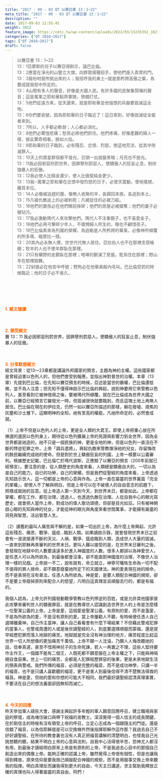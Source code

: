 ```yaml
---
title: "2017 - 09 - 03 QT 以賽亞書 13：1~22"
meta_title: "2017 - 09 - 03 QT 以賽亞書 13：1~22"
description: ""
date: 2017-09-03 12:55:45
weight: 3852
feature_image: https://cmtc.tw/wp-content/uploads/2022/03/15235392_10211799862337740_180693556567566654_o-1.webp
categories: ["QT 2016~2017"]
tags: ["QT 2016~2017"]
draft: false
---
```


<blockquote>以賽亞書 13：1~22<br />
13：1亞摩斯的兒子以賽亞得默示，論巴比倫。<br />
13：2應當在淨光的山豎立大旗，向群眾揚聲招手，使他們進入貴冑的門。<br />
13：3我吩咐我所挑出來的人；我招呼我的勇士─就是那矜誇高傲之輩，為要成就我怒中所定的。<br />
13：4山間有多人的聲音，好像是大國人民。有許多國的民聚集鬨嚷的聲音；這是萬軍之耶和華點齊軍隊，預備打仗。<br />
13：5他們從遠方來，從天邊來，就是耶和華並他惱恨的兵器要毀滅這全地。<br />
13：6你們要哀號，因為耶和華的日子臨近了！這日來到，好像毀滅從全能者來到。<br />
13：7所以，人手都必軟弱；人心都必消化。<br />
13：8他們必驚惶悲痛；愁苦必將他們抓住。他們疼痛，好像產難的婦人一樣，彼此驚奇相看，臉如火焰。<br />
13：9耶和華的日子臨到，必有殘忍、忿恨、烈怒，使這地荒涼，從其中除滅罪人。<br />
13：10天上的眾星群宿都不發光，日頭一出就變黑暗；月亮也不放光。<br />
13：11我必因邪惡刑罰世界，因罪孽刑罰惡人，使驕傲人的狂妄止息，制伏強暴人的狂傲。<br />
13：12我必使人比精金還少，使人比俄斐純金更少。<br />
13：13我─萬軍之耶和華在忿恨中發烈怒的日子，必使天震動，使地搖撼，離其本位。<br />
13：14人必像被追趕的鹿，像無人收聚的羊，各歸回本族，各逃到本土。<br />
13：15凡被仇敵追上的必被刺死；凡被捉住的必被刀殺。<br />
13：16他們的嬰孩必在他們眼前摔碎；他們的房屋必被搶奪；他們的妻子必被玷污。<br />
13：17我必激動瑪代人來攻擊他們。瑪代人不注重銀子，也不喜愛金子。<br />
13：18他們必用弓擊碎少年人，不憐憫婦人所生的，眼也不顧惜孩子。<br />
13：19巴比倫素來為列國的榮耀，為迦勒底人所矜誇的華美，必像神所傾覆的所多瑪、蛾摩拉一樣。<br />
13：20其內必永無人煙，世世代代無人居住。亞拉伯人也不在那裡支搭帳棚；牧羊的人也不使羊群臥在那裡。<br />
13：21只有曠野的走獸臥在那裡；咆哮的獸滿了房屋。鴕鳥住在那裡；野山羊在那裡跳舞。<br />
13：22豺狼必在他宮中呼號；野狗必在他華美殿內吼叫。巴比倫受罰的時候臨近；他的日子必不長久。</blockquote><br />
&nbsp;<br />
<br />
&nbsp;<br />
<br />
<span style="color: #ff6600;"><strong>1. </strong><strong>經文誦讀</strong></span><br />
<br />
<span style="color: #ff6600;"><strong> </strong></span><br />
<br />
<span style="color: #ff6600;"><strong>2. </strong><strong>領受經文<br />
</strong></span>賽 13：11 我必因邪惡刑罰世界，因罪孽刑罰惡人，使驕傲人的狂妄止息，制伏強暴人的狂傲。<br />
<br />
&nbsp;<br />
<br />
<span style="color: #ff6600;"><strong>3. 分享默想經文<br />
</strong></span>經文背景：從13～23章都是講論外邦國家的預言，主題為神的主權。這些國家都是曾經迫害以色列人的，但他們會受到報應，並指出神對普世的治權。本章（13章）先提到巴比倫，在先知以賽亞預言的時候，亞述是當世的霸權，巴比倫還低微，並不為人注意；但先知不僅得神啟示巴比倫的興起，說到神要用它來管教以色列人，甚至看到它被神借用之後，要被瑪代所傾覆。就在巴比倫成為世界大國之前，以賽亞已經預言它雖發光一時，但毀滅很快就要臨到，而且這塊土地上再無人居住。巴比倫在現在的伊拉克，仍然一如以賽亞所描述的那樣，躺在廢墟、燒焦的灰塵和沙土層下。這顯明神的全知，祂有至高的權能，凡祂所命定的，必然會成就。<br />
<br />
（1）上帝不但是以色列人的上帝，更是全人類的大君王。即使上帝把重心放在所揀選的選民以色列身上，期待從以色列擴展上帝的見證與影響力到全世界，因為全世界都是祂造的，祂不只是一個民族的神，更是全地的神，但是以色列一直活在不斷的悖逆犯罪之中，上帝「調兵遣將」，興起仇敵來管教煉淨祂的兒女，存留悔改的餘民繼續完成祂的使命。但是對於世上驕傲狂妄的列國，上帝一樣要以公義審判。根據歷史記載，巴比倫亡於瑪代波斯，正應驗了以賽亞的預言（200年前就已經預言）。要注意的是，從人類歷史的角度來看，人類總是驕傲自大的，一切以為是自己的能力，自已的功勞，自己的榮耀。但是我們從聖經的角度來看，上帝透過先知啟示世人，這一切都是上帝的心意與作為。上帝一直在屬靈的世界裏面「完全的掌權」，即使人不了解與明白，但是上帝可以在不破壞人的自由意志的前題下，照樣成就祂的旨意。從上帝造人第一天到今天，到世界末日，都是如此。上帝都在掌權，都在工作、都在治理，透過人，也透過仇敵在治理。人從自我中心的眼光寫歷史，就會把人當作上帝，對成功的偉人歌功頌德，但卻是目光如豆。只有被神開啟心眼的先知與神的兒女，才能從神的眼光與角度來看世間萬事，才能擁有屬靈的洞見與智慧，活出智慧人生。<br />
<br />
（2）讀舊約最叫人痛苦與不解的是，如果一切出於上帝，為什麼上帝興起、允許這些殘忍、痛苦、戰爭、瘟疫…臨到人類。如果讀啟示錄，就會發現世界末日之前會有一波波接連不斷的天災、人禍、戰爭、瘟疫臨到人類，造成世人大量的毀滅，一直來到耶穌再來審判的世界末日。更叫人難以接受的是，在世界末日審判之後，會發現在地獄中的人數要遠遠多於進入神國度的人數。很多人都誤以為神愛世人，是任憑人可以為所欲為，到最後都會沒事，卻不能面對神國度的治理，不像世人治理一樣的兒戲。上帝說一不二，說有就有，命立就立，神寧可犧牲生命為一切不配不值得的罪人捨命，卻不願意廢棄祂所定下的天國律法。神的愛表現在祂的捨命，而不是表現在沒有章法，任憑人為所欲為。神是愛，是要人類配合神國的規矩，卻不是要上帝廢掉原則來配合人的慾望，凡明白這真理並且順服去行的，都是有福的。<br />
<br />
我個人認為，上帝允許列國發動戰爭管教以色列悖逆的百姓，或是允許其他國家彼此攻擊來審判世人的驕傲罪惡，就是在教導世人認識創造世界世人的上帝是怎麼樣一位聖潔公義的上帝。上帝是愛，這個愛是聖潔公義，有原則的愛，而不是濫愛，不是為所欲為的愛，不是沒有原則的愛。當上帝屢勸人不聽，有時候便任憑人自己選擇離棄神，自己作主當神，讓人自己看看會有什麼下場結果？不但藉此警戒犯罪的當事人，也警戒周遭的人或是後世讀聖經的人，到底要選擇順服而蒙福，還是提早經歷犯罪而落入地獄的痛苦。地獄就是完全沒有神治理的地方，痛苦程度比起這世界一切人所想像的更加痛苦千萬倍。上帝不願一人沈淪，乃願人人悔改聽祂的話，信奉真道，甚至不惜用神兒子的生命死諫，若人一再置之不理，這些人堅持要作主作王，一個國不能有二個王，人既死都不願意服在上帝主權之下，只能與神隔絕自食惡果。世上一切的痛苦，全都是人犯罪經歷罪惡的後果，更是未來地獄生活的預表與警戒。我們所傳的福音，必須是完整的福音，而不是成功神學，只講一半的福音，也不是只講人喜歡聽的福音，更不是害人到最後信得不清不楚無法得救的福音。神是愛，但祂的愛和你想的可能大不相同，我們最好讀聖經認清真理事實，不要活在自己的想法裏面卻因無知而滅亡。<br />
<br />
&nbsp;<br />
<br />
<span style="color: #ff6600;"><strong>4. 今天的回應<br />
</strong></span>昨天參加軍人禱告大會，感謝主興起許多年輕的軍人願意回應呼召，建立職場與家庭的祭壇，成為堵住破口與帶下祝福的宣教士。深深覺得一個人信主的成長關鍵，在於剛信主的時候有沒有領受上帝的呼召，立定心志成為一個跟隨主的門徒。還是信錯了福音，以為信耶穌就是可以交換條件然後指揮耶穌作這作那？我過去自己不好好讀聖經，在所待的教會裏也沒有人真正把福音講解的清楚明白，也怪我自己光挑想聽的聽，結果不明白上帝的心意與法則，自我中心活得很辛苦，怨神尤人都沒有用，到最後才讀經明白原來上帝是有原則的上帝，不是我過去心目中的那個自己創造出來的偶像上帝。能夠正確的認識上帝，雖然覺得上帝很有個性，但是也讓我得到釋放，原來信仰是要我捨己順服配合神國的規矩，而不是用服事交換上帝來聽我的指揮。明白真理反而讓我得到更大的自由，今天主日講道，求主幫助我釋放正確的真理也叫人得著屬靈的真自由，阿們！
        